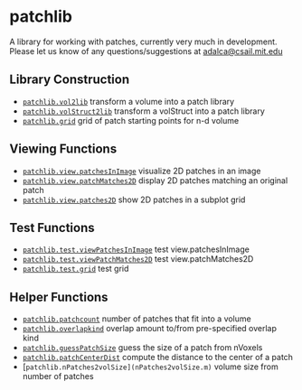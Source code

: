 patchlib
========

A library for working with patches, currently very much in development.
Please let us know of any questions/suggestions at adalca@csail.mit.edu

Library Construction
--------------------
- [`patchlib.vol2lib`](vol2lib.m) transform a volume into a patch library
- [`patchlib.volStruct2lib`](volStruct2lib.m) transform a volStruct into a patch library
- [`patchlib.grid`](grid.m) grid of patch starting points for n-d volume

Viewing Functions
-----------------
- [`patchlib.view.patchesInImage`](viewPatchesInImage.m) visualize 2D patches in an image
- [`patchlib.view.patchMatches2D`](viewPatchMatches2D.m) display 2D patches matching an original patch
- [`patchlib.view.patches2D`](viewPatches2d.m) show 2D patches in a subplot grid

Test Functions
--------------
- [`patchlib.test.viewPatchesInImage`](testViewPatchesInImage.m) test view.patchesInImage
- [`patchlib.test.viewPatchMatches2D`](testViewPatchMatches2D.m) test view.patchMatches2D
- [`patchlib.test.grid`](testGrid.m) test grid

Helper Functions
----------------
- [`patchlib.patchcount`](patchcount.m) number of patches that fit into a volume
- [`patchlib.overlapkind`](overlapkind.m) overlap amount to/from pre-specified overlap kind
- [`patchlib.guessPatchSize`](guessPatchSize.m) guess the size of a patch from nVoxels
- [`patchlib.patchCenterDist`](patchCenterDist.m) compute the distance to the center of a patch
- [`patchlib.nPatches2volSize](nPatches2volSize.m)` volume size from number of patches
